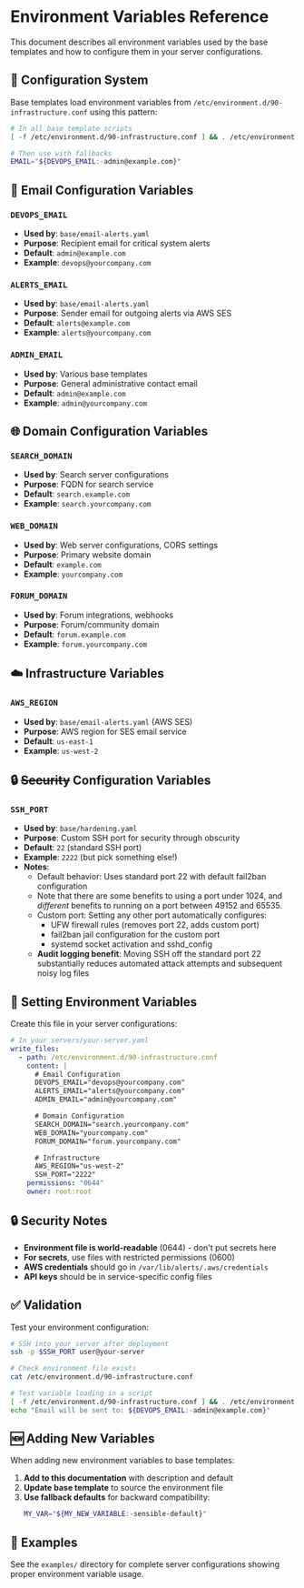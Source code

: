 # Environment Variables Reference

This document describes all environment variables used by the base templates and how to configure them in your server configurations.

## 🔧 Configuration System

Base templates load environment variables from `/etc/environment.d/90-infrastructure.conf` using this pattern:

```bash
# In all base template scripts
[ -f /etc/environment.d/90-infrastructure.conf ] && . /etc/environment.d/90-infrastructure.conf

# Then use with fallbacks
EMAIL="${DEVOPS_EMAIL:-admin@example.com}"
```

## 📧 Email Configuration Variables

### `DEVOPS_EMAIL`

- **Used by**: `base/email-alerts.yaml`
- **Purpose**: Recipient email for critical system alerts
- **Default**: `admin@example.com`
- **Example**: `devops@yourcompany.com`

### `ALERTS_EMAIL`

- **Used by**: `base/email-alerts.yaml`
- **Purpose**: Sender email for outgoing alerts via AWS SES
- **Default**: `alerts@example.com`
- **Example**: `alerts@yourcompany.com`

### `ADMIN_EMAIL`

- **Used by**: Various base templates
- **Purpose**: General administrative contact email
- **Default**: `admin@example.com`
- **Example**: `admin@yourcompany.com`

## 🌐 Domain Configuration Variables

### `SEARCH_DOMAIN`

- **Used by**: Search server configurations
- **Purpose**: FQDN for search service
- **Default**: `search.example.com`
- **Example**: `search.yourcompany.com`

### `WEB_DOMAIN`

- **Used by**: Web server configurations, CORS settings
- **Purpose**: Primary website domain
- **Default**: `example.com`
- **Example**: `yourcompany.com`

### `FORUM_DOMAIN`

- **Used by**: Forum integrations, webhooks
- **Purpose**: Forum/community domain
- **Default**: `forum.example.com`
- **Example**: `forum.yourcompany.com`

## ☁️ Infrastructure Variables

### `AWS_REGION`

- **Used by**: `base/email-alerts.yaml` (AWS SES)
- **Purpose**: AWS region for SES email service
- **Default**: `us-east-1`
- **Example**: `us-west-2`

## 🔒 ~~Security~~ Configuration Variables

### `SSH_PORT`

- **Used by**: `base/hardening.yaml`
- **Purpose**: Custom SSH port for security through obscurity
- **Default**: `22` (standard SSH port)
- **Example**: `2222` (but pick something else!)
- **Notes**:
  - Default behavior: Uses standard port 22 with default fail2ban configuration
  - Note that there are some benefits to using a port under 1024, and _different_ benefits to running on a port between 49152 and 65535.
  - Custom port: Setting any other port automatically configures:
    - UFW firewall rules (removes port 22, adds custom port)
    - fail2ban jail configuration for the custom port
    - systemd socket activation and sshd_config
  - **Audit logging benefit**: Moving SSH off the standard port 22 substantially reduces automated attack attempts and subsequent noisy log files

## 💾 Setting Environment Variables

Create this file in your server configurations:

```yaml
# In your servers/your-server.yaml
write_files:
  - path: /etc/environment.d/90-infrastructure.conf
    content: |
      # Email Configuration
      DEVOPS_EMAIL="devops@yourcompany.com"
      ALERTS_EMAIL="alerts@yourcompany.com"
      ADMIN_EMAIL="admin@yourcompany.com"

      # Domain Configuration
      SEARCH_DOMAIN="search.yourcompany.com"
      WEB_DOMAIN="yourcompany.com"
      FORUM_DOMAIN="forum.yourcompany.com"

      # Infrastructure
      AWS_REGION="us-west-2"
      SSH_PORT="2222"
    permissions: "0644"
    owner: root:root
```

## 🔒 Security Notes

- **Environment file is world-readable** (0644) - don't put secrets here
- **For secrets**, use files with restricted permissions (0600)
- **AWS credentials** should go in `/var/lib/alerts/.aws/credentials`
- **API keys** should be in service-specific config files

## ✅ Validation

Test your environment configuration:

```bash
# SSH into your server after deployment
ssh -p $SSH_PORT user@your-server

# Check environment file exists
cat /etc/environment.d/90-infrastructure.conf

# Test variable loading in a script
[ -f /etc/environment.d/90-infrastructure.conf ] && . /etc/environment.d/90-infrastructure.conf
echo "Email will be sent to: ${DEVOPS_EMAIL:-admin@example.com}"
```

## 🆕 Adding New Variables

When adding new environment variables to base templates:

1. **Add to this documentation** with description and default
2. **Update base template** to source the environment file
3. **Use fallback defaults** for backward compatibility:
   ```bash
   MY_VAR="${MY_NEW_VARIABLE:-sensible-default}"
   ```

## 📖 Examples

See the `examples/` directory for complete server configurations showing proper environment variable usage.
